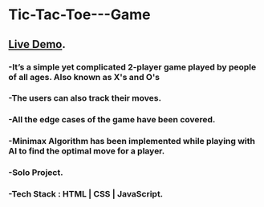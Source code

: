 # Tic-Tac-Toe---Game
## [Live Demo](https://tictactoe-by-bhanuprathapgoud.netlify.app/).
### -It’s a simple yet complicated 2-player game played by people of all ages. Also known as X's and O's
### -The users can also track their moves.
### -All the edge cases of the game have been covered.
### -Minimax Algorithm has been implemented while playing with AI to find the optimal move for a player.
### -Solo Project.
### -Tech Stack : HTML | CSS | JavaScript.
